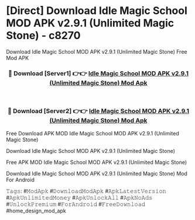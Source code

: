 # [Direct] Download Idle Magic School MOD APK v2.9.1 (Unlimited Magic Stone) - c8270
Download Idle Magic School MOD APK v2.9.1 (Unlimited Magic Stone) Free Mod APK

<div align="center">
<h3>🔴 Download [Server1] 👉👉 <a href="https://apk-comot.site?title=Idle_Magic_School_MOD_APK_v2.9.1_(Unlimited_Magic_Stone)">Idle Magic School MOD APK v2.9.1 (Unlimited Magic Stone) Mod Apk</a></h3><br>

<h3>🔴 Download [Server2] 👉👉 <a href="https://apk-comot.site?title=Idle_Magic_School_MOD_APK_v2.9.1_(Unlimited_Magic_Stone)">Idle Magic School MOD APK v2.9.1 (Unlimited Magic Stone) Mod Apk</a></h3>
</div>


Free Download APK MOD Idle Magic School MOD APK v2.9.1 (Unlimited Magic Stone)

Download Idle Magic School MOD APK v2.9.1 (Unlimited Magic Stone) 

Free APK MOD Idle Magic School MOD APK v2.9.1 (Unlimited Magic Stone) 

Download Idle Magic School MOD APK v2.9.1 (Unlimited Magic Stone) Mod For Android

𝚃𝚊𝚐𝚜: #𝙼𝚘𝚍𝙰𝚙𝚔 #𝙳𝚘𝚠𝚗𝚕𝚘𝚊𝚍𝙼𝚘𝚍𝙰𝚙𝚔 #𝙰𝚙𝚔𝙻𝚊𝚝𝚎𝚜𝚝𝚅𝚎𝚛𝚜𝚒𝚘𝚗 #𝙰𝚙𝚔𝚄𝚗𝚕𝚒𝚖𝚒𝚝𝚎𝚍𝙼𝚘𝚗𝚎𝚢 #𝙰𝚙𝚔𝚄𝚗𝚕𝚘𝚌𝚔𝙰𝚕𝚕 #𝙰𝚙𝚔𝙽𝚘𝙰𝚍𝚜 #𝚄𝚗𝚕𝚘𝚌𝚔𝙿𝚛𝚎𝚖𝚒𝚞𝚖 #𝙵𝚘𝚛𝙰𝚗𝚍𝚛𝚘𝚒𝚍 #𝙵𝚛𝚎𝚎𝙳𝚘𝚠𝚗𝚕𝚘𝚊𝚍 #home_design_mod_apk
